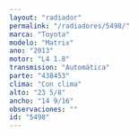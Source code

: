 ```yaml
---
layout: "radiador"
permalink: "/radiadores/5498/"
marca: "Toyota"
modelo: "Matrix"
ano: "2013"
motor: "L4 1.8"
transmision: "Automática"
parte: "438453"
clima: "Con clima"
alto: "23 5/8"
ancho: "14 9/16"
observaciones: ""
id: "5498"
---
```


